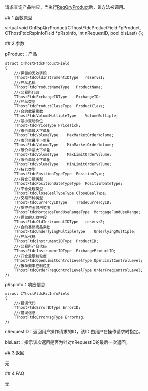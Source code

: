 <p>请求查询产品响应，当执行<a href="../../CTHOSTFTDCTRADERSPI/REQQRYPRODUCT/">ReqQryProduct</a>后，该方法被调用。</p>
<span class="anchor" id="e346b72a-2c24-4344-a932-36ae5ce7a2ee"></span>
## 1.函数原型
<p>virtual void OnRspQryProduct(CThostFtdcProductField *pProduct, CThostFtdcRspInfoField *pRspInfo, int nRequestID, bool bIsLast) {};</p>
<span class="anchor" id="4734c89d-bd7e-4d91-98c9-40d20c73a62c"></span>
## 2.参数
<p>pProduct：产品</p>
<pre><code>struct CThostFtdcProductField
{
    ///保留的无效字段
    TThostFtdcOldInstrumentIDType   reserve1;
    ///产品名称
    TThostFtdcProductNameType   ProductName;
    ///交易所代码
    TThostFtdcExchangeIDType    ExchangeID;
    ///产品类型
    TThostFtdcProductClassType  ProductClass;
    ///合约数量乘数
    TThostFtdcVolumeMultipleType    VolumeMultiple;
    ///最小变动价位
    TThostFtdcPriceType PriceTick;
    ///市价单最大下单量
    TThostFtdcVolumeType    MaxMarketOrderVolume;
    ///市价单最小下单量
    TThostFtdcVolumeType    MinMarketOrderVolume;
    ///限价单最大下单量
    TThostFtdcVolumeType    MaxLimitOrderVolume;
    ///限价单最小下单量
    TThostFtdcVolumeType    MinLimitOrderVolume;
    ///持仓类型
    TThostFtdcPositionTypeType  PositionType;
    ///持仓日期类型
    TThostFtdcPositionDateTypeType  PositionDateType;
    ///平仓处理类型
    TThostFtdcCloseDealTypeType CloseDealType;
    ///交易币种类型
    TThostFtdcCurrencyIDType    TradeCurrencyID;
    ///质押资金可用范围
    TThostFtdcMortgageFundUseRangeType  MortgageFundUseRange;
    ///保留的无效字段
    TThostFtdcOldInstrumentIDType   reserve2;
    ///合约基础商品乘数
    TThostFtdcUnderlyingMultipleType    UnderlyingMultiple;
    ///产品代码
    TThostFtdcInstrumentIDType  ProductID;
    ///交易所产品代码
    TThostFtdcInstrumentIDType  ExchangeProductID;
    ///开仓量限制粒度
    TThostFtdcOpenLimitControlLevelType OpenLimitControlLevel;
    ///报单频率控制粒度
    TThostFtdcOrderFreqControlLevelType OrderFreqControlLevel;
};
</code></pre>
<p>pRspInfo：响应信息</p>
<pre><code>struct CThostFtdcRspInfoField
{
    ///错误代码
    TThostFtdcErrorIDType ErrorID;
    ///错误信息
    TThostFtdcErrorMsgType ErrorMsg;
};
</code></pre>
<p>nRequestID：返回用户操作请求的ID，该ID 由用户在操作请求时指定。</p>
<p>bIsLast：指示该次返回是否为针对nRequestID的最后一次返回。</p>
<span class="anchor" id="e45d3afe-8133-4eaa-a756-787f1e42d36e"></span>
## 3.返回
<p>无</p>
<span class="anchor" id="9e4ac17f-1f7a-4c16-a6f6-500aa453d639"></span>
## 4.FAQ
<p>无</p>

